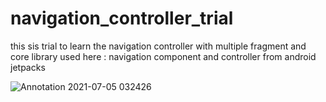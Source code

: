 # navigation_controller_trial
this sis trial to learn the navigation controller with multiple fragment and    core library used here  :  navigation component and controller from android jetpacks


![Annotation 2021-07-05 032426](https://user-images.githubusercontent.com/58788722/124400529-cf454180-dd40-11eb-8641-d9a0a0e0c8d7.png)
